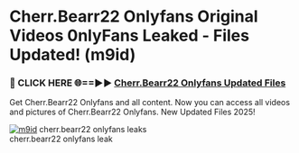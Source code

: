 # Cherr.Bearr22 Onlyfans Original Videos 0nlyFans Leaked - Files Updated! (m9id)

<h3>🔴 CLICK HERE 🌐==►► <a href="https://tinyurl.com/ms9xzufz" rel="nofollow">Cherr.Bearr22 Onlyfans Updated Files</a></h3>

Get Cherr.Bearr22 Onlyfans and all content. Now you can access all videos and pictures of Cherr.Bearr22 Onlyfans. New Updated Files 2025!

[![m9id](https://i.imgur.com/ppqm5kG.gif)](https://tinyurl.com/ms9xzufz)
cherr.bearr22 onlyfans leaks<br>
cherr.bearr22 onlyfans leak